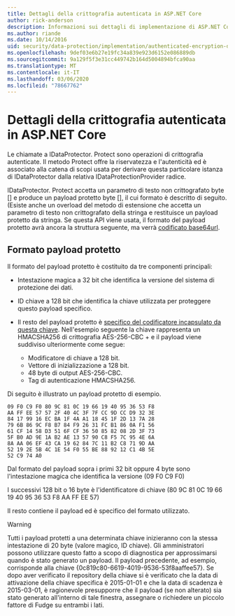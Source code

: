 ```yaml
---
title: Dettagli della crittografia autenticata in ASP.NET Core
author: rick-anderson
description: Informazioni sui dettagli di implementazione di ASP.NET Core crittografia autenticata per la protezione dei dati.
ms.author: riande
ms.date: 10/14/2016
uid: security/data-protection/implementation/authenticated-encryption-details
ms.openlocfilehash: 9def03e6b27e19fc34a839e923d6152e086889db
ms.sourcegitcommit: 9a129f5f3e31cc449742b164d5004894bfca90aa
ms.translationtype: MT
ms.contentlocale: it-IT
ms.lasthandoff: 03/06/2020
ms.locfileid: "78667762"
---
```

# <a name="authenticated-encryption-details-in-aspnet-core"></a>Dettagli della crittografia autenticata in ASP.NET Core

<a name="data-protection-implementation-authenticated-encryption-details"></a>

Le chiamate a IDataProtector. Protect sono operazioni di crittografia autenticate. Il metodo Protect offre la riservatezza e l'autenticità ed è associato alla catena di scopi usata per derivare questa particolare istanza di IDataProtector dalla relativa IDataProtectionProvider radice.

IDataProtector. Protect accetta un parametro di testo non crittografato byte [] e produce un payload protetto byte [], il cui formato è descritto di seguito. (Esiste anche un overload del metodo di estensione che accetta un parametro di testo non crittografato della stringa e restituisce un payload protetto da stringa. Se questa API viene usata, il formato del payload protetto avrà ancora la struttura seguente, ma verrà [codificato base64url](https://tools.ietf.org/html/rfc4648#section-5).

## <a name="protected-payload-format"></a>Formato payload protetto

Il formato del payload protetto è costituito da tre componenti principali:

* Intestazione magica a 32 bit che identifica la versione del sistema di protezione dei dati.

* ID chiave a 128 bit che identifica la chiave utilizzata per proteggere questo payload specifico.

* Il resto del payload protetto è [specifico del codificatore incapsulato da questa chiave](xref:security/data-protection/implementation/subkeyderivation#data-protection-implementation-subkey-derivation). Nell'esempio seguente la chiave rappresenta un HMACSHA256 di crittografia AES-256-CBC + e il payload viene suddiviso ulteriormente come segue:
  * Modificatore di chiave a 128 bit.
  * Vettore di inizializzazione a 128 bit.
  * 48 byte di output AES-256-CBC.
  * Tag di autenticazione HMACSHA256.

Di seguito è illustrato un payload protetto di esempio.

```
09 F0 C9 F0 80 9C 81 0C 19 66 19 40 95 36 53 F8
AA FF EE 57 57 2F 40 4C 3F 7F CC 9D CC D9 32 3E
84 17 99 16 EC BA 1F 4A A1 18 45 1F 2D 13 7A 28
79 6B 86 9C F8 B7 84 F9 26 31 FC B1 86 0A F1 56
61 CF 14 58 D3 51 6F CF 36 50 85 82 08 2D 3F 73
5F B0 AD 9E 1A B2 AE 13 57 90 C8 F5 7C 95 4E 6A
8A AA 06 EF 43 CA 19 62 84 7C 11 B2 C8 71 9D AA
52 19 2E 5B 4C 1E 54 F0 55 BE 88 92 12 C1 4B 5E
52 C9 74 A0
```

Dal formato del payload sopra i primi 32 bit oppure 4 byte sono l'intestazione magica che identifica la versione (09 F0 C9 F0)

I successivi 128 bit o 16 byte è l'identificatore di chiave (80 9C 81 0C 19 66 19 40 95 36 53 F8 AA FF EE 57)

Il resto contiene il payload ed è specifico del formato utilizzato.

> [!WARNING]
> Tutti i payload protetti a una determinata chiave inizieranno con la stessa intestazione di 20 byte (valore magico, ID chiave). Gli amministratori possono utilizzare questo fatto a scopo di diagnostica per approssimarsi quando è stato generato un payload. Il payload precedente, ad esempio, corrisponde alla chiave {0c819c80-6619-4019-9536-53f8aaffee57}. Se dopo aver verificato il repository della chiave si è verificato che la data di attivazione della chiave specifica è 2015-01-01 e che la data di scadenza è 2015-03-01, è ragionevole presupporre che il payload (se non alterato) sia stato generato all'interno di tale finestra, assegnare o richiedere un piccolo fattore di Fudge su entrambi i lati.
